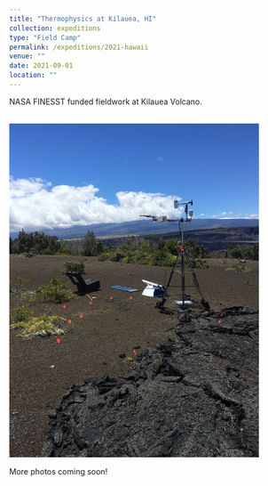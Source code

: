 ```yaml
---
title: "Thermophysics at Kilauea, HI"
collection: expeditions
type: "Field Camp"
permalink: /expeditions/2021-hawaii
venue: ""
date: 2021-09-01
location: ""
---
```


NASA FINESST funded fieldwork at Kilauea Volcano.

<br/><img src='/images/img_3648-1.png' width='450'/>

More photos coming soon!
